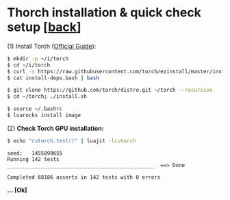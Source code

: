# **Thorch** installation & quick check setup [[back](index.md)]

(1) Install Torch ([Official Guide](http://torch.ch/docs/getting-started.html)):
```sh
$ mkdir -p ~/i/torch
$ cd ~/i/torch
$ curl -s https://raw.githubusercontent.com/torch/ezinstall/master/install-deps >install-deps.bash
$ cat install-deps.bash | bash
```
```sh
$ git clone https://github.com/torch/distro.git ~/torch --recursive
$ cd ~/torch; ./install.sh
```

```sh
$ source ~/.bashrc
$ luarocks install image
```

(2) **Check Torch GPU installation:**
```sh
$ echo "cutorch.test()" | luajit -lcutorch
```
```
seed: 	1455899655
Running 142 tests
________________________________________________  ==> Done

Completed 68186 asserts in 142 tests with 0 errors
```
**... [Ok]**